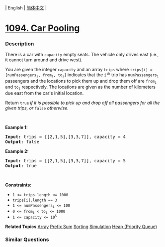 | English | [简体中文](README.md) |

# [1094. Car Pooling](https://leetcode.cn/problems/car-pooling)
 ### Description
<p>There is a car with <code>capacity</code> empty seats. The vehicle only drives east (i.e., it cannot turn around and drive west).</p>

<p>You are given the integer <code>capacity</code> and an array <code>trips</code> where <code>trips[i] = [numPassengers<sub>i</sub>, from<sub>i</sub>, to<sub>i</sub>]</code> indicates that the <code>i<sup>th</sup></code> trip has <code>numPassengers<sub>i</sub></code> passengers and the locations to pick them up and drop them off are <code>from<sub>i</sub></code> and <code>to<sub>i</sub></code> respectively. The locations are given as the number of kilometers due east from the car&#39;s initial location.</p>

<p>Return <code>true</code><em> if it is possible to pick up and drop off all passengers for all the given trips, or </em><code>false</code><em> otherwise</em>.</p>

<p>&nbsp;</p>
<p><strong class="example">Example 1:</strong></p>

<pre>
<strong>Input:</strong> trips = [[2,1,5],[3,3,7]], capacity = 4
<strong>Output:</strong> false
</pre>

<p><strong class="example">Example 2:</strong></p>

<pre>
<strong>Input:</strong> trips = [[2,1,5],[3,3,7]], capacity = 5
<strong>Output:</strong> true
</pre>

<p>&nbsp;</p>
<p><strong>Constraints:</strong></p>

<ul>
	<li><code>1 &lt;= trips.length &lt;= 1000</code></li>
	<li><code>trips[i].length == 3</code></li>
	<li><code>1 &lt;= numPassengers<sub>i</sub> &lt;= 100</code></li>
	<li><code>0 &lt;= from<sub>i</sub> &lt; to<sub>i</sub> &lt;= 1000</code></li>
	<li><code>1 &lt;= capacity &lt;= 10<sup>5</sup></code></li>
</ul>

**Related Topics**  [Array](https://leetcode.cn/tag/array) [Prefix Sum](https://leetcode.cn/tag/prefix-sum) [Sorting](https://leetcode.cn/tag/sorting) [Simulation](https://leetcode.cn/tag/simulation) [Heap (Priority Queue)](https://leetcode.cn/tag/heap-priority-queue) 

### Similar Questions
